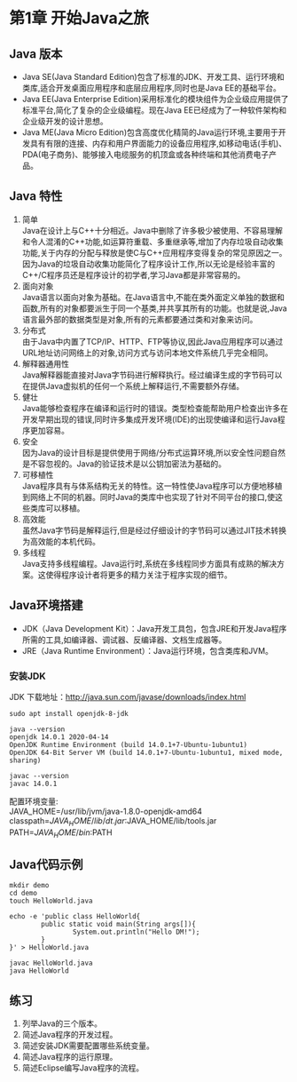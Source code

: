 # 第1章 开始Java之旅

## Java 版本
- Java SE(Java Standard Edition)包含了标准的JDK、开发工具、运行环境和类库,适合开发桌面应用程序和底层应用程序,同时也是Java EE的基础平台。
- Java EE(Java Enterprise Edition)采用标准化的模块组件为企业级应用提供了标准平台,简化了复杂的企业级编程。现在Java EE已经成为了一种软件架构和企业级开发的设计思想。
- Java ME(Java Micro Edition)包含高度优化精简的Java运行环境,主要用于开发具有有限的连接、内存和用户界面能力的设备应用程序,如移动电话(手机)、PDA(电子商务)、能够接入电缆服务的机顶盒或各种终端和其他消费电子产品。

## Java 特性
1. 简单  
Java在设计上与C++十分相近。Java中删除了许多极少被使用、不容易理解和令人混淆的C++功能,如运算符重载、多重继承等,增加了内存垃圾自动收集功能,关于内存的分配与释放是使C与C++应用程序变得复杂的常见原因之一。因为Java的垃圾自动收集功能简化了程序设计工作,所以无论是经验丰富的C++/C程序员还是程序设计的初学者,学习Java都是非常容易的。
2. 面向对象  
Java语言以面向对象为基础。在Java语言中,不能在类外面定义单独的数据和函数,所有的对象都要派生于同一个基类,并共享其所有的功能。也就是说,Java语言最外部的数据类型是对象,所有的元素都要通过类和对象来访问。
3. 分布式  
由于Java中内置了TCP/IP、HTTP、FTP等协议,因此Java应用程序可以通过URL地址访问网络上的对象,访问方式与访问本地文件系统几乎完全相同。
4. 解释器通用性  
Java解释器能直接对Java字节码进行解释执行。经过编译生成的字节码可以在提供Java虚拟机的任何一个系统上解释运行,不需要额外存储。
5. 健壮  
Java能够检查程序在编译和运行时的错误。类型检查能帮助用户检查出许多在开发早期出现的错误,同时许多集成开发环境(IDE)的出现使编译和运行Java程序更加容易。
6. 安全  
因为Java的设计目标是提供使用于网络/分布式运算环境,所以安全性问题自然是不容忽视的。Java的验证技术是以公钥加密法为基础的。
7. 可移植性  
Java程序具有与体系结构无关的特性。这一特性使Java程序可以方便地移植到网络上不同的机器。同时Java的类库中也实现了针对不同平台的接口,使这些类库可以移植。
8. 高效能  
虽然Java字节码是解释运行,但是经过仔细设计的字节码可以通过JIT技术转换为高效能的本机代码。
9. 多线程  
Java支持多线程编程。Java运行时,系统在多线程同步方面具有成熟的解决方案。这使得程序设计者将更多的精力关注于程序实现的细节。


## Java环境搭建
- JDK（Java Development Kit）：Java开发工具包，包含JRE和开发Java程序所需的工具,如编译器、调试器、反编译器、文档生成器等。
- JRE（Java Runtime Environment）：Java运行环境，包含类库和JVM。

### 安装JDK
JDK 下载地址：http://java.sun.com/javase/downloads/index.html
```
sudo apt install openjdk-8-jdk

java --version
openjdk 14.0.1 2020-04-14
OpenJDK Runtime Environment (build 14.0.1+7-Ubuntu-1ubuntu1)
OpenJDK 64-Bit Server VM (build 14.0.1+7-Ubuntu-1ubuntu1, mixed mode, sharing) 

javac --version
javac 14.0.1
```

配置环境变量:  
JAVA_HOME=/usr/lib/jvm/java-1.8.0-openjdk-amd64  
classpath=$JAVA_HOME/lib/dt.jar:$JAVA_HOME/lib/tools.jar  
PATH=$JAVA_HOME/bin:$PATH


## Java代码示例
```
mkdir demo
cd demo
touch HelloWorld.java

echo -e 'public class HelloWorld{
        public static void main(String args[]){
                System.out.println("Hello DM!");
        }
}' > HelloWorld.java

javac HelloWorld.java
java HelloWorld
```

## 练习
1. 列举Java的三个版本。
2. 简述Java程序的开发过程。
3. 简述安装JDK需要配置哪些系统变量。
4. 简述Java程序的运行原理。
5. 简述Eclipse编写Java程序的流程。